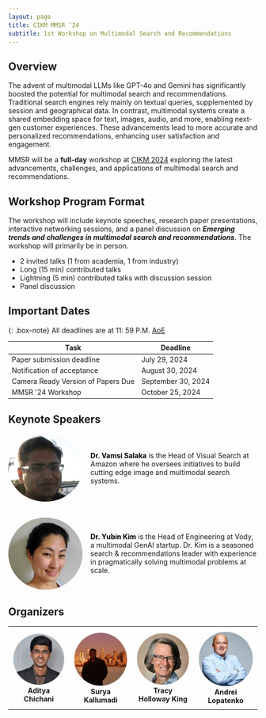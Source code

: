 ```yaml
---
layout: page
title: CIKM MMSR ‘24
subtitle: 1st Workshop on Multimodal Search and Recommendations
---
```


## Overview

The advent of multimodal LLMs like GPT-4o and Gemini has significantly boosted the potential for multimodal search and recommendations. Traditional search engines rely mainly on textual queries, supplemented by session and geographical data. In contrast, multimodal systems create a shared embedding space for text, images, audio, and more, enabling next-gen customer experiences. These advancements lead to more accurate and personalized recommendations, enhancing user satisfaction and engagement.

MMSR will be a **full-day** workshop at [CIKM 2024](https://cikm2024.org/) exploring the latest advancements, challenges, and applications of multimodal search and recommendations.

## Workshop Program Format

The workshop will include keynote speeches, research paper presentations, interactive networking sessions, and a panel discussion on **_Emerging trends and challenges in multimodal search and recommendations_**. The workshop will primarily be in person.

- 2 invited talks (1 from academia, 1 from industry)
- Long (15 min) contributed talks
- Lightning (5 min) contributed talks with discussion session
- Panel discussion

## Important Dates

{: .box-note}
All deadlines are at 11: 59 P.M. [AoE](https://www.worldtimeserver.com/time-zones/aoe/)

| Task                               | Deadline           |
| ---------------------------------- | ------------------ |
| Paper submission deadline          | July 29, 2024      |
| Notification of acceptance         | August 30, 2024    |
| Camera Ready Version of Papers Due | September 30, 2024 |
| MMSR '24 Workshop                  | October 25, 2024   |

## Keynote Speakers

<div style="margin-bottom: 2rem;">
  <div style="display: flex; align-items: center; margin-bottom: 2rem;">
    <img src="assets/img/vamsi.jpeg" alt="Vamsi Salaka" style="border-radius: 50%; width: 100%; max-width: 150px; height: auto; margin-right: 1rem;">
    <div>
      <strong><a href="https://www.linkedin.com/in/vamsisalaka/" style="text-decoration: none; color: black;">Dr. Vamsi Salaka</a></strong> is the Head of Visual Search at Amazon where he oversees initiatives to build cutting edge image and multimodal search systems.
    </div>
  </div>

  <div style="display: flex; align-items: center; margin-bottom: 2rem;">
    <img src="assets/img/yubin.jpeg" alt="Yubin Kim" style="border-radius: 50%; width: 100%; max-width: 150px; height: auto; margin-right: 1rem;">
    <div>
      <strong><a href="https://www.linkedin.com/in/yubink/" style="text-decoration: none; color: black;">Dr. Yubin Kim</a></strong> is the Head of Engineering at Vody, a multimodal GenAI startup. Dr. Kim is a seasoned search & recommendations leader with experience in pragmatically solving multimodal problems at scale.
    </div>
  </div>
</div>

## Organizers

<table style="border-collapse: collapse; width: 100%;">
  <tr>
    <td style="border: none; text-align: center; padding: 10px;">
      <img src="assets/img/aditya.jpg" alt="Aditya Chichani" style="border-radius: 50%; width: 100%; max-width: 150px; height: auto;"><br>
      <strong>Aditya Chichani</strong>
    </td>
    <td style="border: none; text-align: center; padding: 10px;">
      <img src="assets/img/surya.jpg" alt="Surya Kallumadi" style="border-radius: 50%; width: 100%; max-width: 150px; height: auto;"><br>
      <strong>Surya Kallumadi</strong>
    </td>
    <td style="border: none; text-align: center; padding: 10px;">
      <img src="assets/img/tracy.jpeg" alt="Tracy Holloway King" style="border-radius: 50%; width: 100%; max-width: 150px; height: auto;"><br>
      <strong>Tracy Holloway King</strong>
    </td>
    <td style="border: none; text-align: center; padding: 10px;">
      <img src="assets/img/andrei.jpeg" alt="Andrei Lopatenko" style="border-radius: 50%; width: 100%; max-width: 150px; height: auto;"><br>
      <strong>Andrei Lopatenko</strong>
    </td>
  </tr>
</table>
